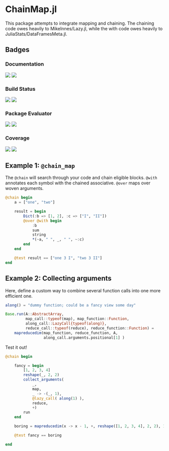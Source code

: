 # ChainMap.jl

This package attempts to integrate mapping and chaining. The chaining code owes
heavily to MikeInnes/Lazy.jl, while the with code owes heavily to
JuliaStats/DataFramesMeta.jl.

## Badges

### Documentation

[![][docs-stable_image]][docs-stable_url] [![][docs-latest_image]][docs-latest_url]

### Build Status

[![][travis_image]][travis_url] [![][appveyor_image]][appveyor_url]

### Package Evaluator

[![][pkg-0.4_image]][pkg-0.4_url] [![][pkg-0.5_image]][pkg-0.5_url]

### Coverage

[![][coveralls_image]][coveralls_url] [![][codecov_image]][codecov_url]

[docs-latest_image]: https://img.shields.io/badge/docs-latest-blue.svg
[docs-latest_url]: https://bramtayl.github.io/ChainMap.jl/latest

[docs-stable_image]: https://img.shields.io/badge/docs-stable-blue.svg
[docs-stable_url]: https://bramtayl.github.io/ChainMap.jl/stable

[travis_image]: https://travis-ci.org/bramtayl/ChainMap.jl.svg?branch=master
[travis_url]: https://travis-ci.org/bramtayl/ChainMap.jl

[appveyor_image]: https://ci.appveyor.com/api/projects/status/github/bramtayl/ChainMap.jl?svg=true&branch=master
[appveyor_url]: https://ci.appveyor.com/project/bramtayl/chainmap-jl/branch/master

[coveralls_image]: https://coveralls.io/repos/bramtayl/ChainMap.jl/badge.svg?branch=master&service=github
[coveralls_url]: https://coveralls.io/github/bramtayl/ChainMap.jl?branch=master

[codecov_image]: https://codecov.io/github/bramtayl/ChainMap.jl/coverage.svg?branch=master
[codecov_url]: https://codecov.io/github/bramtayl/ChainMap.jl?branch=master

[issues_url]: https://github.com/bramtayl/ChainMap.jl/issues

[pkg-0.4_image]: http://pkg.julialang.org/badges/ChainMap_0.4.svg
[pkg-0.4_url]: http://pkg.julialang.org/?pkg=ChainMap

[pkg-0.5_image]: http://pkg.julialang.org/badges/ChainMap_0.5.svg
[pkg-0.5_url]: http://pkg.julialang.org/?pkg=ChainMap

## Example 1: `@chain_map`

The `@chain` will search through your code and chain eligible blocks. `@with` annotates each symbol with the chained associative. `@over` maps over woven arguments.

```julia
@chain begin
    a = ["one", "two"]

    result = begin
        Dict(:b => [1, 2], :c => ["I", "II"])
        @over @with begin
            :b
            sum
            string
            *(~a, " ", _, " ", ~:c)
        end
    end

    @test result == ["one 3 I", "two 3 II"]
end
```

## Example 2: Collecting arguments

Here, define a custom way to combine several function calls into one more
efficient one.

```julia
along() = "dummy function; could be a fancy view some day"

Base.run(A::AbstractArray,
         map_call::typeof(map), map_function::Function,
         along_call::LazyCall{typeof(along)},
         reduce_call::typeof(reduce), reduce_function::Function) =
    mapreducedim(map_function, reduce_function, A,
                 along_call.arguments.positional[1] )
```

Test it out!

```julia
@chain begin

    fancy = begin
        [1, 2, 3, 4]
        reshape(_, 2, 2)
        collect_arguments(
            _,
            map,
            _ -> -(_, 1),
            @lazy_call( along(1) ),
            reduce,
            +)
        run
    end

    boring = mapreducedim(x -> x - 1, +, reshape([1, 2, 3, 4], 2, 2), 1)

    @test fancy == boring

end
```
